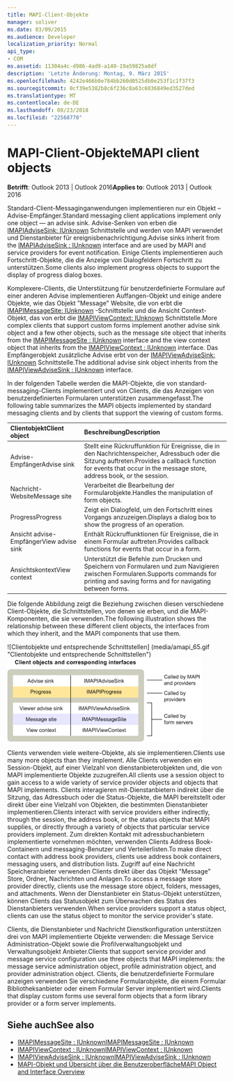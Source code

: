 ```yaml
---
title: MAPI-Client-Objekte
manager: soliver
ms.date: 03/09/2015
ms.audience: Developer
localization_priority: Normal
api_type:
- COM
ms.assetid: 11304a4c-d986-4ad9-a140-19a59825a8df
description: 'Letzte Änderung: Montag, 9. März 2015'
ms.openlocfilehash: 4242e466b0e784bb260d0525db0e253f1c1f37f3
ms.sourcegitcommit: 0cf39e5382b8c6f236c8a63c6036849ed3527ded
ms.translationtype: MT
ms.contentlocale: de-DE
ms.lasthandoff: 08/23/2018
ms.locfileid: "22568770"
---
```

# <a name="mapi-client-objects"></a><span data-ttu-id="67925-103">MAPI-Client-Objekte</span><span class="sxs-lookup"><span data-stu-id="67925-103">MAPI client objects</span></span>
  
<span data-ttu-id="67925-104">**Betrifft**: Outlook 2013 | Outlook 2016</span><span class="sxs-lookup"><span data-stu-id="67925-104">**Applies to**: Outlook 2013 | Outlook 2016</span></span> 
  
<span data-ttu-id="67925-105">Standard-Client-Messaginganwendungen implementieren nur ein Objekt – Advise-Empfänger.</span><span class="sxs-lookup"><span data-stu-id="67925-105">Standard messaging client applications implement only one object — an advise sink.</span></span> <span data-ttu-id="67925-106">Advise-Senken von erben die [IMAPIAdviseSink: IUnknown](imapiadvisesinkiunknown.md) Schnittstelle und werden von MAPI verwendet und Dienstanbieter für ereignisbenachrichtigung.</span><span class="sxs-lookup"><span data-stu-id="67925-106">Advise sinks inherit from the [IMAPIAdviseSink : IUnknown](imapiadvisesinkiunknown.md) interface and are used by MAPI and service providers for event notification.</span></span> <span data-ttu-id="67925-107">Einige Clients implementieren auch Fortschritt-Objekte, die die Anzeige von Dialogfeldern Fortschritt zu unterstützen.</span><span class="sxs-lookup"><span data-stu-id="67925-107">Some clients also implement progress objects to support the display of progress dialog boxes.</span></span> 
  
<span data-ttu-id="67925-108">Komplexere-Clients, die Unterstützung für benutzerdefinierte Formulare auf einer anderen Advise implementieren Auffangen-Objekt und einige andere Objekte, wie das Objekt "Message" Website, die von erbt die [IMAPIMessageSite: IUnknown](imapimessagesiteiunknown.md) -Schnittstelle und die Ansicht Context-Objekt, das von erbt die [IMAPIViewContext: IUnknown](imapiviewcontextiunknown.md) Schnittstelle.</span><span class="sxs-lookup"><span data-stu-id="67925-108">More complex clients that support custom forms implement another advise sink object and a few other objects, such as the message site object that inherits from the [IMAPIMessageSite : IUnknown](imapimessagesiteiunknown.md) interface and the view context object that inherits from the [IMAPIViewContext : IUnknown](imapiviewcontextiunknown.md) interface.</span></span> <span data-ttu-id="67925-109">Das Empfängerobjekt zusätzliche Advise erbt von der [IMAPIViewAdviseSink: IUnknown](imapiviewadvisesinkiunknown.md) Schnittstelle.</span><span class="sxs-lookup"><span data-stu-id="67925-109">The additional advise sink object inherits from the [IMAPIViewAdviseSink : IUnknown](imapiviewadvisesinkiunknown.md) interface.</span></span> 
  
<span data-ttu-id="67925-110">In der folgenden Tabelle werden die MAPI-Objekte, die von standard-messaging-Clients implementiert und von Clients, die das Anzeigen von benutzerdefinierten Formularen unterstützen zusammengefasst.</span><span class="sxs-lookup"><span data-stu-id="67925-110">The following table summarizes the MAPI objects implemented by standard messaging clients and by clients that support the viewing of custom forms.</span></span>
  
|<span data-ttu-id="67925-111">**Clientobjekt**</span><span class="sxs-lookup"><span data-stu-id="67925-111">**Client object**</span></span>|<span data-ttu-id="67925-112">**Beschreibung**</span><span class="sxs-lookup"><span data-stu-id="67925-112">**Description**</span></span>|
|:-----|:-----|
|<span data-ttu-id="67925-113">Advise-Empfänger</span><span class="sxs-lookup"><span data-stu-id="67925-113">Advise sink</span></span>  <br/> |<span data-ttu-id="67925-114">Stellt eine Rückruffunktion für Ereignisse, die in den Nachrichtenspeicher, Adressbuch oder die Sitzung auftreten.</span><span class="sxs-lookup"><span data-stu-id="67925-114">Provides a callback function for events that occur in the message store, address book, or the session.</span></span>  <br/> |
|<span data-ttu-id="67925-115">Nachricht-Website</span><span class="sxs-lookup"><span data-stu-id="67925-115">Message site</span></span>  <br/> |<span data-ttu-id="67925-116">Verarbeitet die Bearbeitung der Formularobjekte.</span><span class="sxs-lookup"><span data-stu-id="67925-116">Handles the manipulation of form objects.</span></span>  <br/> |
|<span data-ttu-id="67925-117">Progress</span><span class="sxs-lookup"><span data-stu-id="67925-117">Progress</span></span>  <br/> |<span data-ttu-id="67925-118">Zeigt ein Dialogfeld, um den Fortschritt eines Vorgangs anzuzeigen.</span><span class="sxs-lookup"><span data-stu-id="67925-118">Displays a dialog box to show the progress of an operation.</span></span>  <br/> |
|<span data-ttu-id="67925-119">Ansicht advise-Empfänger</span><span class="sxs-lookup"><span data-stu-id="67925-119">View advise sink</span></span>  <br/> |<span data-ttu-id="67925-120">Enthält Rückruffunktionen für Ereignisse, die in einem Formular auftreten.</span><span class="sxs-lookup"><span data-stu-id="67925-120">Provides callback functions for events that occur in a form.</span></span>  <br/> |
|<span data-ttu-id="67925-121">Ansichtskontext</span><span class="sxs-lookup"><span data-stu-id="67925-121">View context</span></span>  <br/> |<span data-ttu-id="67925-122">Unterstützt die Befehle zum Drucken und Speichern von Formularen und zum Navigieren zwischen Formularen.</span><span class="sxs-lookup"><span data-stu-id="67925-122">Supports commands for printing and saving forms and for navigating between forms.</span></span>  <br/> |
   
<span data-ttu-id="67925-123">Die folgende Abbildung zeigt die Beziehung zwischen diesen verschiedene Client-Objekte, die Schnittstellen, von denen sie erben, und die MAPI-Komponenten, die sie verwenden.</span><span class="sxs-lookup"><span data-stu-id="67925-123">The following illustration shows the relationship between these different client objects, the interfaces from which they inherit, and the MAPI components that use them.</span></span> 
  
<span data-ttu-id="67925-124">![Clientobjekte und entsprechende Schnittstellen] (media/amapi_65.gif "Clientobjekte und entsprechende Schnittstellen")</span><span class="sxs-lookup"><span data-stu-id="67925-124">![Client objects and corresponding interfaces](media/amapi_65.gif "Client objects and corresponding interfaces")</span></span>
  
<span data-ttu-id="67925-125">Clients verwenden viele weitere-Objekte, als sie implementieren.</span><span class="sxs-lookup"><span data-stu-id="67925-125">Clients use many more objects than they implement.</span></span> <span data-ttu-id="67925-126">Alle Clients verwenden ein Session-Objekt, auf einer Vielzahl von dienstanbieterobjekten und, die von MAPI implementierte Objekte zuzugreifen.</span><span class="sxs-lookup"><span data-stu-id="67925-126">All clients use a session object to gain access to a wide variety of service provider objects and objects that MAPI implements.</span></span> <span data-ttu-id="67925-127">Clients interagieren mit-Dienstanbietern indirekt über die Sitzung, das Adressbuch oder die Status-Objekte, die MAPI bereitstellt oder direkt über eine Vielzahl von Objekten, die bestimmten Dienstanbieter implementieren.</span><span class="sxs-lookup"><span data-stu-id="67925-127">Clients interact with service providers either indirectly, through the session, the address book, or the status objects that MAPI supplies, or directly through a variety of objects that particular service providers implement.</span></span> <span data-ttu-id="67925-128">Zum direkten Kontakt mit adressbuchanbietern implementierte vornehmen möchten, verwenden Clients Address Book-Containern und messaging-Benutzer und Verteilerlisten.</span><span class="sxs-lookup"><span data-stu-id="67925-128">To make direct contact with address book providers, clients use address book containers, messaging users, and distribution lists.</span></span> <span data-ttu-id="67925-129">Zugriff auf eine Nachricht Speicheranbieter verwenden Clients direkt über das Objekt "Message" Store, Ordner, Nachrichten und Anlagen.</span><span class="sxs-lookup"><span data-stu-id="67925-129">To access a message store provider directly, clients use the message store object, folders, messages, and attachments.</span></span> <span data-ttu-id="67925-130">Wenn der Dienstanbieter ein Status-Objekt unterstützen, können Clients das Statusobjekt zum Überwachen des Status des Dienstanbieters verwenden.</span><span class="sxs-lookup"><span data-stu-id="67925-130">When service providers support a status object, clients can use the status object to monitor the service provider's state.</span></span>
  
<span data-ttu-id="67925-131">Clients, die Dienstanbieter und Nachricht Dienstkonfiguration unterstützen drei von MAPI implementierte Objekte verwenden: die Message Service Administration-Objekt sowie die Profilverwaltungsobjekt und Verwaltungsobjekt Anbieter.</span><span class="sxs-lookup"><span data-stu-id="67925-131">Clients that support service provider and message service configuration use three objects that MAPI implements: the message service administration object, profile administration object, and provider administration object.</span></span> <span data-ttu-id="67925-132">Clients, die benutzerdefinierte Formulare anzeigen verwenden Sie verschiedene Formularobjekte, die einem Formular Bibliotheksanbieter oder einem Formular Server implementiert wird.</span><span class="sxs-lookup"><span data-stu-id="67925-132">Clients that display custom forms use several form objects that a form library provider or a form server implements.</span></span>
  
## <a name="see-also"></a><span data-ttu-id="67925-133">Siehe auch</span><span class="sxs-lookup"><span data-stu-id="67925-133">See also</span></span>

- [<span data-ttu-id="67925-134">IMAPIMessageSite : IUnknown</span><span class="sxs-lookup"><span data-stu-id="67925-134">IMAPIMessageSite : IUnknown</span></span>](imapimessagesiteiunknown.md) 
- [<span data-ttu-id="67925-135">IMAPIViewContext : IUnknown</span><span class="sxs-lookup"><span data-stu-id="67925-135">IMAPIViewContext : IUnknown</span></span>](imapiviewcontextiunknown.md)  
- [<span data-ttu-id="67925-136">IMAPIViewAdviseSink : IUnknown</span><span class="sxs-lookup"><span data-stu-id="67925-136">IMAPIViewAdviseSink : IUnknown</span></span>](imapiviewadvisesinkiunknown.md)
- [<span data-ttu-id="67925-137">MAPI-Objekt und Übersicht über die Benutzeroberfläche</span><span class="sxs-lookup"><span data-stu-id="67925-137">MAPI Object and Interface Overview</span></span>](mapi-object-and-interface-overview.md)

